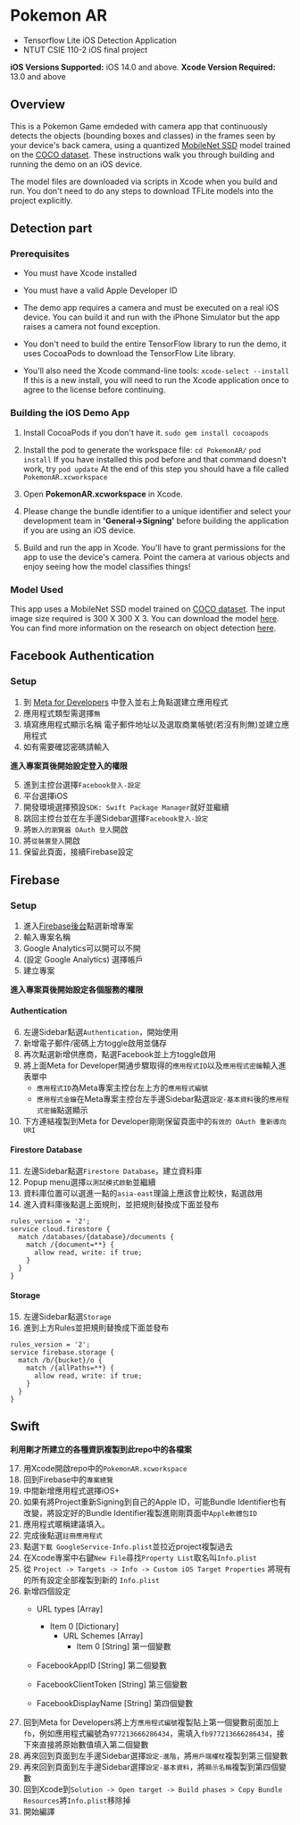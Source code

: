# Pokemon AR
- Tensorflow Lite iOS Detection Application
- NTUT CSIE 110-2 iOS final project


**iOS Versions Supported:** iOS 14.0 and above.
**Xcode Version Required:** 13.0 and above

## Overview

This is a Pokemon Game emdeded with camera app that continuously detects the objects (bounding boxes and classes) in the frames seen by your device's back camera, using a quantized [MobileNet SSD](https://github.com/tensorflow/models/tree/master/research/object_detection) model trained on the [COCO dataset](http://cocodataset.org/). These instructions walk you through building and running the demo on an iOS device.

The model files are downloaded via scripts in Xcode when you build and run. You don't need to do any steps to download TFLite models into the project explicitly.

## Detection part
### Prerequisites

* You must have Xcode installed

* You must have a valid Apple Developer ID

* The demo app requires a camera and must be executed on a real iOS device. You can build it and run with the iPhone Simulator but the app raises a camera not found exception.

* You don't need to build the entire TensorFlow library to run the demo, it uses CocoaPods to download the TensorFlow Lite library.

* You'll also need the Xcode command-line tools:
 ```xcode-select --install```
 If this is a new install, you will need to run the Xcode application once to agree to the license before continuing.
### Building the iOS Demo App

1. Install CocoaPods if you don't have it.
```sudo gem install cocoapods```

2. Install the pod to generate the workspace file:
```cd PokemonAR/```
```pod install```
  If you have installed this pod before and that command doesn't work, try
```pod update```
At the end of this step you should have a file called ```PokemonAR.xcworkspace```

3. Open **PokemonAR.xcworkspace** in Xcode.

4. Please change the bundle identifier to a unique identifier and select your development team in **'General->Signing'** before building the application if you are using an iOS device.

5. Build and run the app in Xcode.
You'll have to grant permissions for the app to use the device's camera. Point the camera at various objects and enjoy seeing how the model classifies things!

### Model Used

This app uses a MobileNet SSD model trained on [COCO dataset](http://cocodataset.org/). The input image size required is 300 X 300 X 3. You can download the model [here](https://storage.googleapis.com/download.tensorflow.org/models/tflite/coco_ssd_mobilenet_v1_1.0_quant_2018_06_29.zip). You can find more information on the research on object detection [here](https://github.com/tensorflow/models/tree/master/research/object_detection).

## Facebook Authentication

### Setup

1. 到 [Meta for Developers](https://developers.facebook.com/apps/?show_reminder=true) 中登入並右上角點選建立應用程式
2. 應用程式類型需選擇`無`
3. 填寫應用程式顯示名稱 電子郵件地址以及選取商業帳號(若沒有則無)並建立應用程式
4. 如有需要確認密碼請輸入

**進入專案頁後開始設定登入的權限**

5. 進到主控台選擇`Facebook登入-設定`
6. 平台選擇iOS
7. 開發環境選擇預設`SDK: Swift Package Manager`就好並繼續
8. 跳回主控台並在左手邊Sidebar選擇`Facebook登入-設定`
9. 將`嵌入的瀏覽器 OAuth 登入`開啟
10. 將`從裝置登入`開啟
11. 保留此頁面，接續Firebase設定

## Firebase

### Setup

1. 進入[Firebase後台](https://console.firebase.google.com/u/0/)點選新增專案
2. 輸入專案名稱
3. Google Analytics可以開可以不開
4. (設定 Google Analytics) 選擇帳戶
5. 建立專案

**進入專案頁後開始設定各個服務的權限**

#### Authentication
6. 左邊Sidebar點選`Authentication`，開始使用
7. 新增電子郵件/密碼上方toggle啟用並儲存
8. 再次點選新增供應商，點選Facebook並上方toggle啟用
9. 將上面Meta for Developer開通步驟取得的`應用程式ID`以及`應用程式密鑰`輸入進表單中
    - `應用程式ID`為Meta專案主控台左上方的`應用程式編號`
    - `應用程式金鑰`在Meta專案主控台左手邊Sidebar點選`設定-基本資料`後的`應用程式密鑰`點選顯示
10. 下方連結複製到Meta for Developer剛剛保留頁面中的`有效的 OAuth 重新導向 URI`

#### Firestore Database
11. 左邊Sidebar點選`Firestore Database`，建立資料庫
12. Popup menu選擇`以測試模式啟動`並繼續
13. 資料庫位置可以選進一點的`asia-east`理論上應該會比較快，點選啟用
14. 進入資料庫後點選上面規則，並把規則替換成下面並發布

```
rules_version = '2';
service cloud.firestore {
  match /databases/{database}/documents {
    match /{document=**} {
      allow read, write: if true;
    }
  }
}
```

#### Storage
15. 左邊Sidebar點選`Storage`
16. 進到上方Rules並把規則替換成下面並發布

```
rules_version = '2';
service firebase.storage {
  match /b/{bucket}/o {
    match /{allPaths=**} {
      allow read, write: if true;
    }
  }
}
```

## Swift

**利用剛才所建立的各種資訊複製到此repo中的各檔案**

17. 用Xcode開啟repo中的`PokemonAR.xcworkspace`
18. 回到Firebase中的`專案總覽`
19. 中間新增應用程式選擇iOS+
20. 如果有將Project重新Signing到自己的Apple ID，可能Bundle Identifier也有改變，將設定好的Bundle Identifier複製進剛剛頁面中`Apple軟體包ID`
21. 應用程式暱稱建議填入。
22. 完成後點選`註冊應用程式`
23. 點選`下載 GoogleService-Info.plist`並拉近project複製過去
24. 在Xcode專案中右鍵`New File`尋找`Property List`取名叫`Info.plist`
25. 從 `Project -> Targets -> Info -> Custom iOS Target Properties` 將現有的所有設定全部複製到新的 `Info.plist`
26. 新增四個設定
    - URL types [Array]
      - Item 0 [Dictionary]
        - URL Schemes [Array]
          - Item 0 [String] 第一個變數
    
    - FacebookAppID [String] 第二個變數
    - FacebookClientToken [String] 第三個變數
    - FacebookDisplayName [String] 第四個變數
27. 回到Meta for Developers將上方`應用程式編號`複製貼上第一個變數前面加上`fb`，例如應用程式編號為`977213666286434`，需填入`fb977213666286434`，接下來直接將原始數值填入第二個變數
28. 再來回到頁面到左手邊Sidebar選擇`設定-進階`，將`用戶端權杖`複製到第三個變數
29. 再來回到頁面到左手邊Sidebar選擇`設定-基本資料`，將`顯示名稱`複製到第四個變數
30. 回到Xcode到`Solution -> Open target -> Build phases > Copy Bundle Resources`將`Info.plist`移除掉
31. 開始編譯